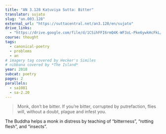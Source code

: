 ```yaml
---
title: "AN 3.128 Kaṭuviya Sutta: Bitter"
translator: sujato
slug: "an.003.128"
external_url: "https://suttacentral.net/an3.128/en/sujato"
drive_links:
  - "https://drive.google.com/file/d/1CSihFFI6rmQ4K-WF3oL-Pke6ywkHcFkL/view?usp=drivesdk"
course: thought
tags:
  - canonical-poetry
  - problems
  - an
# imagery tag covered by Hecker's Similes
# nibbana covered by *The Island*
year: 2018
subcat: poetry
pages: 2
parallels:
  - sa1081
  - sa-2.20
---
```


> Monk, don’t be bitter. If you’re bitter, corrupted by putrefaction, flies will, without a doubt, plague and infest you.

The Buddha helps a monk in distress by teaching of “bitterness”, “rotting flesh”, and “insects”.

